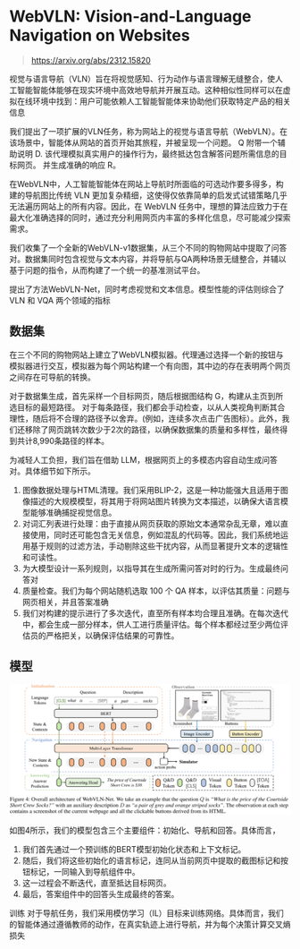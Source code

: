 # WebVLN: Vision-and-Language Navigation on Websites

> https://arxiv.org/abs/2312.15820

视觉与语言导航（VLN）旨在将视觉感知、行为动作与语言理解无缝整合，使人工智能智能体能够在现实环境中高效地导航并开展互动。这种相似性同样可以在虚拟在线环境中找到：用户可能依赖人工智能智能体来协助他们获取特定产品的相关信息

我们提出了一项扩展的VLN任务，称为网站上的视觉与语言导航（WebVLN）。在该场景中，智能体从网站的首页开始其旅程，并被呈现一个问题。 Q 附带一个辅助说明 D. 该代理模拟真实用户的操作行为，最终抵达包含解答问题所需信息的目标网页。 并生成准确的响应 R。

在WebVLN中，人工智能智能体在网站上导航时所面临的可选动作要多得多，构建的导航图比传统 VLN 更加复杂精细，这使得仅依靠简单的启发式试错策略几乎无法遍历网站上的所有内容。因此，在 WebVLN 任务中，理想的算法应致力于在最大化准确选择的同时，通过充分利用网页内丰富的多样化信息，尽可能减少探索需求。

我们收集了一个全新的WebVLN-v1数据集，从三个不同的购物网站中提取了问答对。数据集同时包含视觉与文本内容，并将导航与QA两种场景无缝整合，并辅以基于问题的指令，从而构建了一个统一的基准测试平台。

提出了方法WebVLN-Net，同时考虑视觉和文本信息。模型性能的评估则综合了 VLN 和 VQA 两个领域的指标

## 数据集

在三个不同的购物网站上建立了WebVLN模拟器。代理通过选择一个新的按钮与模拟器进行交互，模拟器为每个网站构建一个有向图，其中边的存在表明两个网页之间存在可导航的转换。

对于数据集生成，首先采样一个目标网页，随后根据图结构 G，构建从主页到所选目标的最短路径。 对于每条路径，我们都会手动检查，以从人类视角判断其合理性，随后将不合理的路径予以舍弃。(例如，连续多次点击广告图标）。此外，我们还移除了网页跳转次数少于2次的路径，以确保数据集的质量和多样性，最终得到共计8,990条路径的样本。

为减轻人工负担，我们旨在借助 LLM，根据网页上的多模态内容自动生成问答对。具体细节如下所示。

1. 图像数据处理与HTML清理。我们采用BLIP-2，这是一种功能强大且适用于图像描述的大规模模型，将其用于将网站图片转换为文本描述，以确保大语言模型能够准确捕捉视觉信息。
2. 对词汇列表进行处理：由于直接从网页获取的原始文本通常杂乱无章，难以直接使用，同时还可能包含无关信息，例如混乱的代码等。因此，我们系统地运用基于规则的过滤方法，手动剔除这些干扰内容，从而显著提升文本的逻辑性和可读性。
3. 为大模型设计一系列规则，以指导其在生成所需问答对时的行为。生成最终问答对
4. 质量检查。我们为每个网站随机选取 100 个 QA 样本，以评估其质量：问题与网页相关，并且答案准确
5. 我们对构建的提示进行了多次迭代，直至所有样本均合理且准确。在每次迭代中，都会生成一部分样本，供人工进行质量评估。每个样本都经过至少两位评估员的严格把关，以确保评估结果的可靠性。

## 模型

![](./img/vln1.png)

如图4所示，我们的模型包含三个主要组件：初始化、导航和回答。具体而言，

1. 我们首先通过一个预训练的BERT模型初始化状态和上下文标记。
2. 随后，我们将这些初始化的语言标记，连同从当前网页中提取的截图标记和按钮标记，一同输入到导航组件中。
3. 这一过程会不断迭代，直至抵达目标网页。
4. 最后，答案组件中的回答头生成最终的答案。

训练 对于导航任务，我们采用模仿学习（IL）目标来训练网络。具体而言，我们的智能体通过遵循教师的动作，在真实轨迹上进行导航，并为每个决策计算交叉熵损失

